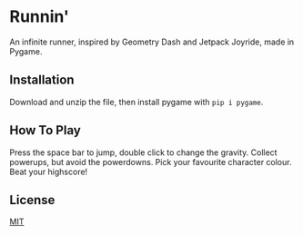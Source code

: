 # Runnin'

An infinite runner, inspired by Geometry Dash and Jetpack Joyride, made in Pygame.

## Installation

Download and unzip the file, then install pygame with `pip i pygame`.

## How To Play

Press the space bar to jump, double click to change the gravity. Collect powerups, but avoid the powerdowns. Pick your favourite character colour. Beat your highscore!

## License

[MIT](https://choosealicense.com/licenses/mit/)
